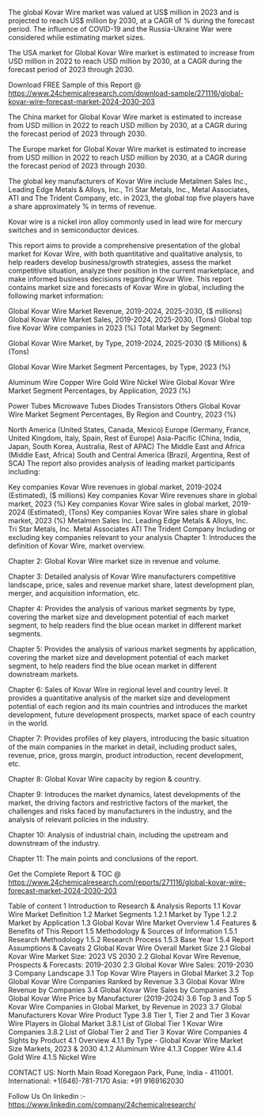 The global Kovar Wire market was valued at US$ million in 2023 and is projected to reach US$ million by 2030, at a CAGR of % during the forecast period. The influence of COVID-19 and the Russia-Ukraine War were considered while estimating market sizes.

The USA market for Global Kovar Wire market is estimated to increase from USD million in 2022 to reach USD million by 2030, at a CAGR during the forecast period of 2023 through 2030.

Download FREE Sample of this Report @ https://www.24chemicalresearch.com/download-sample/271116/global-kovar-wire-forecast-market-2024-2030-203

The China market for Global Kovar Wire market is estimated to increase from USD million in 2022 to reach USD million by 2030, at a CAGR during the forecast period of 2023 through 2030.

The Europe market for Global Kovar Wire market is estimated to increase from USD million in 2022 to reach USD million by 2030, at a CAGR during the forecast period of 2023 through 2030.

The global key manufacturers of Kovar Wire include Metalmen Sales Inc., Leading Edge Metals & Alloys, Inc., Tri Star Metals, Inc., Metal Associates, ATI and The Trident Company, etc. in 2023, the global top five players have a share approximately % in terms of revenue.

Kovar wire is a nickel iron alloy commonly used in lead wire for mercury switches and in semiconductor devices.

This report aims to provide a comprehensive presentation of the global market for Kovar Wire, with both quantitative and qualitative analysis, to help readers develop business/growth strategies, assess the market competitive situation, analyze their position in the current marketplace, and make informed business decisions regarding Kovar Wire. This report contains market size and forecasts of Kovar Wire in global, including the following market information:

Global Kovar Wire Market Revenue, 2019-2024, 2025-2030, ($ millions)
Global Kovar Wire Market Sales, 2019-2024, 2025-2030, (Tons)
Global top five Kovar Wire companies in 2023 (%)
Total Market by Segment:

Global Kovar Wire Market, by Type, 2019-2024, 2025-2030 ($ Millions) & (Tons)

Global Kovar Wire Market Segment Percentages, by Type, 2023 (%)

Aluminum Wire
Copper Wire
Gold Wire
Nickel Wire
Global Kovar Wire Market Segment Percentages, by Application, 2023 (%)

Power Tubes
Microwave Tubes
Diodes
Transistors
Others
Global Kovar Wire Market Segment Percentages, By Region and Country, 2023 (%)

North America (United States, Canada, Mexico)
Europe (Germany, France, United Kingdom, Italy, Spain, Rest of Europe)
Asia-Pacific (China, India, Japan, South Korea, Australia, Rest of APAC)
The Middle East and Africa (Middle East, Africa)
South and Central America (Brazil, Argentina, Rest of SCA)
The report also provides analysis of leading market participants including:

Key companies Kovar Wire revenues in global market, 2019-2024 (Estimated), ($ millions)
Key companies Kovar Wire revenues share in global market, 2023 (%)
Key companies Kovar Wire sales in global market, 2019-2024 (Estimated), (Tons)
Key companies Kovar Wire sales share in global market, 2023 (%)
Metalmen Sales Inc.
Leading Edge Metals & Alloys, Inc.
Tri Star Metals, Inc.
Metal Associates
ATI
The Trident Company
Including or excluding key companies relevant to your analysis
Chapter 1: Introduces the definition of Kovar Wire, market overview.

Chapter 2: Global Kovar Wire market size in revenue and volume.

Chapter 3: Detailed analysis of Kovar Wire manufacturers competitive landscape, price, sales and revenue market share, latest development plan, merger, and acquisition information, etc.

Chapter 4: Provides the analysis of various market segments by type, covering the market size and development potential of each market segment, to help readers find the blue ocean market in different market segments.

Chapter 5: Provides the analysis of various market segments by application, covering the market size and development potential of each market segment, to help readers find the blue ocean market in different downstream markets.

Chapter 6: Sales of Kovar Wire in regional level and country level. It provides a quantitative analysis of the market size and development potential of each region and its main countries and introduces the market development, future development prospects, market space of each country in the world.

Chapter 7: Provides profiles of key players, introducing the basic situation of the main companies in the market in detail, including product sales, revenue, price, gross margin, product introduction, recent development, etc.

Chapter 8: Global Kovar Wire capacity by region & country.

Chapter 9: Introduces the market dynamics, latest developments of the market, the driving factors and restrictive factors of the market, the challenges and risks faced by manufacturers in the industry, and the analysis of relevant policies in the industry.

Chapter 10: Analysis of industrial chain, including the upstream and downstream of the industry.

Chapter 11: The main points and conclusions of the report.

Get the Complete Report & TOC @ https://www.24chemicalresearch.com/reports/271116/global-kovar-wire-forecast-market-2024-2030-203

Table of content
1 Introduction to Research & Analysis Reports
1.1 Kovar Wire Market Definition
1.2 Market Segments
1.2.1 Market by Type
1.2.2 Market by Application
1.3 Global Kovar Wire Market Overview
1.4 Features & Benefits of This Report
1.5 Methodology & Sources of Information
1.5.1 Research Methodology
1.5.2 Research Process
1.5.3 Base Year
1.5.4 Report Assumptions & Caveats
2 Global Kovar Wire Overall Market Size
2.1 Global Kovar Wire Market Size: 2023 VS 2030
2.2 Global Kovar Wire Revenue, Prospects & Forecasts: 2019-2030
2.3 Global Kovar Wire Sales: 2019-2030
3 Company Landscape
3.1 Top Kovar Wire Players in Global Market
3.2 Top Global Kovar Wire Companies Ranked by Revenue
3.3 Global Kovar Wire Revenue by Companies
3.4 Global Kovar Wire Sales by Companies
3.5 Global Kovar Wire Price by Manufacturer (2019-2024)
3.6 Top 3 and Top 5 Kovar Wire Companies in Global Market, by Revenue in 2023
3.7 Global Manufacturers Kovar Wire Product Type
3.8 Tier 1, Tier 2 and Tier 3 Kovar Wire Players in Global Market
3.8.1 List of Global Tier 1 Kovar Wire Companies
3.8.2 List of Global Tier 2 and Tier 3 Kovar Wire Companies
4 Sights by Product
4.1 Overview
4.1.1 By Type - Global Kovar Wire Market Size Markets, 2023 & 2030
4.1.2 Aluminum Wire
4.1.3 Copper Wire
4.1.4 Gold Wire
4.1.5 Nickel Wire

CONTACT US:
North Main Road Koregaon Park, Pune, India - 411001.
International: +1(646)-781-7170
Asia: +91 9169162030

Follow Us On linkedin :- https://www.linkedin.com/company/24chemicalresearch/
